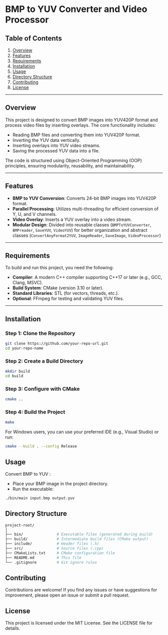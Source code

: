 # BMP to YUV Converter and Video Processor

## Table of Contents
1. [Overview](#overview)
2. [Features](#features)
3. [Requirements](#requirements)
4. [Installation](#installation)
5. [Usage](#usage)
6. [Directory Structure](#directory-structure)
7. [Contributing](#contributing)
8. [License](#license)

---

## Overview

This project is designed to convert BMP images into YUV420P format and process video files by inserting overlays. The core functionality includes:
- Reading BMP files and converting them into YUV420P format.
- Inverting the YUV data vertically.
- Inserting overlays into YUV video streams.
- Saving the processed YUV data into a file.

The code is structured using Object-Oriented Programming (OOP) principles, ensuring modularity, reusability, and maintainability.

---

## Features

- **BMP to YUV Conversion**: Converts 24-bit BMP images into YUV420P format.
- **Parallel Processing**: Utilizes multi-threading for efficient conversion of Y, U, and V channels.
- **Video Overlay**: Inserts a YUV overlay into a video stream.
- **Modular Design**: Divided into reusable classes (`BMPToYUVConverter`, `BMPreader`, `SaveYUV`, `VideoYUV`) for better organization and abstract classes (`ConvertAnyFormat2YUV`, `ImageReader`, `SaveImage`, `VideoProcessor`)

---

## Requirements

To build and run this project, you need the following:

- **Compiler**: A modern C++ compiler supporting C++17 or later (e.g., GCC, Clang, MSVC).
- **Build System**: CMake (version 3.10 or later).
- **Standard Libraries**: STL (for vectors, threads, etc.).
- **Optional**: FFmpeg for testing and validating YUV files.

---

## Installation

### Step 1: Clone the Repository

```bash
git clone https://github.com/your-repo-url.git
cd your-repo-name
```

### Step 2: Create a Build Directory
```bash
mkdir build
cd build
```

### Step 3: Configure with CMake
```bash
cmake ..
```

### Step 4: Build the Project
```bash
make
```

For Windows users, you can use your preferred IDE (e.g., Visual Studio) or run: 
```bash
cmake --build . --config Release
```


## Usage

Convert BMP to YUV : 
- Place your BMP image in the project directory.
- Run the executable:
```bash
./bin/main input.bmp output.yuv
```

## Directory Structure 
```bash
project-root/
│
├── bin/               # Executable files (generated during build)
├── build/             # Intermediate build files (CMake output)
├── include/           # Header files (.h)
├── src/               # Source files (.cpp)
├── CMakeLists.txt     # CMake configuration file
├── README.md          # This file
└── .gitignore         # Git ignore rules
```

## Contributing
Contributions are welcome! If you find any issues or have suggestions for improvement, please open an issue or submit a pull request.


## License
This project is licensed under the MIT License. See the LICENSE  file for details. 
